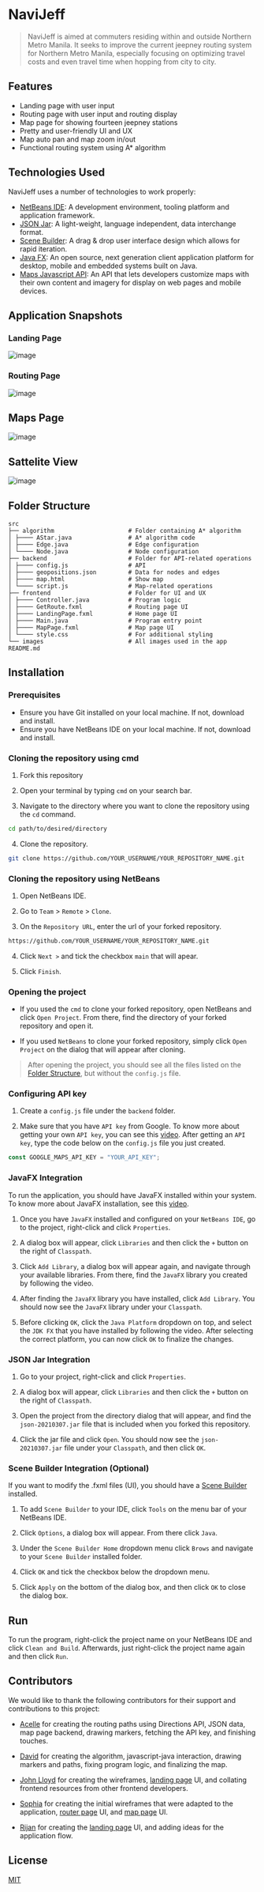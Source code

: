 # NaviJeff

> NaviJeff is aimed at commuters residing within and outside Northern Metro Manila.
> It seeks to improve the current jeepney routing system for Northern Metro Manila, 
> especially focusing on optimizing travel costs and even travel time when hopping 
> from city to city.

## Features

- Landing page with user input
- Routing page with user input and routing display
- Map page for showing fourteen jeepney stations
- Pretty and user-friendly UI and UX
- Map auto pan and map zoom in/out
- Functional routing system using A* algorithm

## Technologies Used

NaviJeff uses a number of technologies to work properly:

- [NetBeans IDE](https://netbeans.apache.org/front/main/index.html): A development environment, tooling platform and application framework.
- [JSON Jar](https://jar-download.com/artifacts/org.json/json/20210307/source-code): A light-weight, language independent, data interchange format.
- [Scene Builder](https://gluonhq.com/products/scene-builder/): A drag & drop user interface design which allows for rapid iteration.
- [Java FX](https://openjfx.io/): An open source, next generation client application platform for desktop, mobile and embedded systems built on Java.
- [Maps Javascript API](https://developers.google.com/maps): An API that lets developers customize maps with their own content and imagery for display on web pages and mobile devices.

## Application Snapshots

### Landing Page
![image](https://github.com/krislette/jeepney-navigation/assets/143507354/0715c5e4-51e0-4e87-88b2-ca5633119c4a)

### Routing Page
![image](https://github.com/krislette/jeepney-navigation/assets/143507354/35368003-8426-4d0b-bf0e-0e5017acc30b)

## Maps Page
![image](https://github.com/krislette/jeepney-navigation/assets/143507354/1a5a6a2e-a1a0-4c8c-851d-f02b1c9dc938)

## Sattelite View
![image](https://github.com/krislette/jeepney-navigation/assets/143507354/e927fa62-a8ed-4ac8-bbb4-810275b81898)

## Folder Structure

    src
    ├── algorithm                     # Folder containing A* algorithm
    │ ├──── AStar.java                # A* algorithm code
    │ ├──── Edge.java                 # Edge configuration
    │ └──── Node.java                 # Node configuration
    ├── backend                       # Folder for API-related operations
    │ ├──── config.js                 # API
    │ ├──── geopositions.json         # Data for nodes and edges
    │ ├──── map.html                  # Show map
    │ └──── script.js                 # Map-related operations
    ├── frontend                      # Folder for UI and UX
    │ ├──── Controller.java           # Program logic
    │ ├──── GetRoute.fxml             # Routing page UI
    │ ├──── LandingPage.fxml          # Home page UI
    │ ├──── Main.java                 # Program entry point
    │ ├──── MapPage.fxml              # Map page UI
    │ └──── style.css                 # For additional styling
    └── images                        # All images used in the app
    README.md

## Installation

### Prerequisites
- Ensure you have Git installed on your local machine. If not, download and install.
- Ensure you have NetBeans IDE on your local machine. If not, download and install.

### Cloning the repository using cmd
1. Fork this repository

2. Open your terminal by typing `cmd` on your search bar.

3. Navigate to the directory where you want to clone the repository using the `cd` command.
```bash
cd path/to/desired/directory
```

4. Clone the repository.
```bash
git clone https://github.com/YOUR_USERNAME/YOUR_REPOSITORY_NAME.git
```

### Cloning the repository using NetBeans
1. Open NetBeans IDE.

2. Go to `Team` > `Remote` > `Clone`.

3. On the `Repository URL`, enter the url of your forked repository.
```bash
https://github.com/YOUR_USERNAME/YOUR_REPOSITORY_NAME.git
```

4. Click `Next >` and tick the checkbox `main` that will apear.

5. Click `Finish`.

### Opening the project

- If you used the `cmd` to clone your forked repository, open NetBeans and click `Open Project`. From there, find the directory of your forked repository and open it.

- If you used `NetBeans` to clone your forked repository, simply click `Open Project` on the dialog that will appear after cloning.

> After opening the project, you should see all the files listed on 
> the [Folder Structure](#Folder-Structure), but without the `config.js` file.

### Configuring API key

1. Create a `config.js` file under the `backend` folder.

2. Make sure that you have `API key` from Google. To know more about getting your own `API key`, you can see this [video](https://youtu.be/hsNlz7-abd0?si=G-JMXV_MzokUXIEL). After getting an `API key`, type the code below on the `config.js` file you just created.
```javascript
const GOOGLE_MAPS_API_KEY = "YOUR_API_KEY";
```

### JavaFX Integration

To run the application, you should have JavaFX installed within your system. To know more about JavaFX installation, see this [video](https://www.youtube.com/watch?v=Iun8wEtn4Zs&t=1s).

1. Once you have `JavaFX` installed and configured on your `NetBeans IDE`, go to the project, right-click and click `Properties`.

2. A dialog box will appear, click `Libraries` and then click the `+` button on the right of `Classpath`.

3. Click `Add Library`, a dialog box will appear again, and navigate through your available libraries. From there, find the `JavaFX` library you created by following the video. 

4. After finding the `JavaFX` library you have installed, click `Add Library`. You should now see the `JavaFX` library under your `Classpath`.

5. Before clicking `OK`, click the `Java Platform` dropdown on top, and select the `JDK FX` that you have installed by following the video. After selecting the correct platform, you can now click `OK` to finalize the changes.

### JSON Jar Integration

1. Go to your project, right-click and click `Properties`.

2. A dialog box will appear, click `Libraries` and then click the `+` button on the right of `Classpath`.

3. Open the project from the directory dialog that will appear, and find the `json-20210307.jar` file that is included when you forked this repository.

4. Click the jar file and click `Open`. You should now see the `json-20210307.jar` file under your `Classpath`, and then click `OK`.

### Scene Builder Integration (Optional)

If you want to modify the .fxml files (UI), you should have a [Scene Builder](https://gluonhq.com/products/scene-builder/) installed.

1. To add `Scene Builder` to your IDE, click `Tools` on the menu bar of your NetBeans IDE. 

2. Click `Options`, a dialog box will appear. From there click `Java`. 

3. Under the `Scene Builder Home` dropdown menu click `Brows` and navigate to your `Scene Builder` installed folder.

4. Click `OK` and tick the checkbox below the dropdown menu. 

5. Click `Apply` on the bottom of the dialog box, and then click `OK` to close the dialog box.

## Run

To run the program, right-click the project name on your NetBeans IDE and click `Clean and Build`. Afterwards, just right-click the project name again and then click `Run`. 

## Contributors

We would like to thank the following contributors for their support and contributions to this project:

- [Acelle](https://github.com/krislette) for creating the routing paths using Directions API, JSON data, map page backend, drawing markers, fetching the API key, and finishing touches.

- [David](https://github.com/perse-v) for creating the algorithm, javascript-java interaction, drawing markers and paths, fixing program logic, and finalizing the map.

- [John Lloyd](https://github.com/JLS0110) for creating the wireframes, [landing page](#Landing-Page) UI, and collating frontend resources from other frontend developers.

- [Sophia](https://github.com/sophiarya) for creating the initial wireframes that were adapted to the application, [router page](#Routing-Page) UI, and [map page](#Maps-Page) UI.

- [Rijan]() for creating the [landing page](#Landing-Page) UI, and adding ideas for the application flow.

## License

[MIT](https://choosealicense.com/licenses/mit/)

